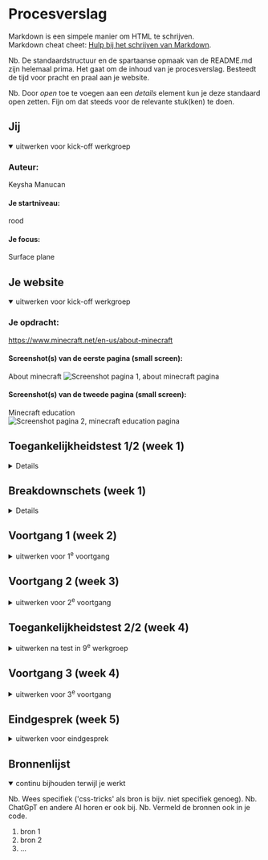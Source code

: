 # Procesverslag
Markdown is een simpele manier om HTML te schrijven.  
Markdown cheat cheet: [Hulp bij het schrijven van Markdown](https://github.com/adam-p/markdown-here/wiki/Markdown-Cheatsheet).

Nb. De standaardstructuur en de spartaanse opmaak van de README.md zijn helemaal prima. Het gaat om de inhoud van je procesverslag. Besteedt de tijd voor pracht en praal aan je website.

Nb. Door *open* toe te voegen aan een *details* element kun je deze standaard open zetten. Fijn om dat steeds voor de relevante stuk(ken) te doen.





## Jij

<details open>
  <summary>uitwerken voor kick-off werkgroep</summary>

  ### Auteur:
  Keysha Manucan

  #### Je startniveau:
  rood

  #### Je focus:
  Surface plane
 
</details>





## Je website

<details open>
  <summary>uitwerken voor kick-off werkgroep</summary>

  ### Je opdracht:
  https://www.minecraft.net/en-us/about-minecraft 

  #### Screenshot(s) van de eerste pagina (small screen): 
  About minecraft
  <img src="./readme/Pagina 1.png" width="375px" alt="Screenshot pagina 1, about minecraft pagina">
  


  #### Screenshot(s) van de tweede pagina (small screen):
  Minecraft education  
  <img src="./readme/Pagina 2.png" width="375px" alt="Screenshot pagina 2, minecraft education pagina">
  

 
</details>



## Toegankelijkheidstest 1/2 (week 1)

<details>
[WCAG Checklist](<FED github/WCAG checklist Minecraft website.pdf>)

  ### Bevindingen
  Lijst met je bevindingen die in de test naar voren kwamen:
  De pagina bevat 128 errors, waarvan 40 img errors
</details>



## Breakdownschets (week 1)

<details>


  ### de hele pagina: 
  [breakdown - Frame 1.pdf](https://github.com/KeyshaManucan/Blokweb/files/13448549/breakdown.-.Frame.1.pdf)

  ### dynamisch deel (bijv menu): 
  ![Burger menu](https://github.com/KeyshaManucan/Blokweb/assets/150794944/31995fa0-be4b-4bb9-8540-066adacf86a2)



  ### wellicht nog een dynamisch deel (bijv filter): 
  ![Animatie](https://github.com/KeyshaManucan/Blokweb/assets/150794944/ccaa7d3c-d2e9-4278-9362-54109d21aa67)



</details>





## Voortgang 1 (week 2)

<details>
  <summary>uitwerken voor 1<sup>e</sup> voortgang</summary>

  ### Stand van zaken
  hier dit ging goed & dit was lastig (neem ook screenshots op van delen van je website en code)
  De basis html van de pagina was gemaakt en hierdoor kon ik met de css aan de slag. Ik liep gelijk tegen een probleem aan en dat was de hamburger menu maken. Dit had ik nog nooit eerder gedaan en het was moeilijk om de navigatie goed te krijgen
  ![Nav](https://github.com/KeyshaManucan/Blokweb/assets/150794944/988d0644-a463-4c84-8c56-e8c5153dd0a0)

  Er waren verschillende websites die de hamburger menu uitlegden, maar de meeste websites gebruikten divs


  ### Agenda voor meeting
  samen met je groepje opstellen

  | student 1      | student 2          | student 3    | student 4        |
  | ---            | ---                | ---          | ---              |
  | dit bespreken  | en dit             | en ik dit    | en dan ik dat    |
  | en dat ook nog | dit als er tijd is | nog een punt | dit wil ik zeker |
  | ...            | ...                | ...          | ...              |


  ### Verslag van meeting
  hier na afloop snel de uitkomsten van de meeting vastleggen

  - punt 1
  - punt 2
  - nog een punt
  - ...

</details>





## Voortgang 2 (week 3)

<details>
  <summary>uitwerken voor 2<sup>e</sup> voortgang</summary>

  ### Stand van zaken
  hier dit ging goed & dit was lastig (neem ook screenshots op van delen van je website en code)

  Ik had moeite met het verkrijgen van het plaatje van de hamburger menu die de website zelf gebruikt. De hamburger menu bestaat uit verschillende lagen die samen zijn gecodeerd, hierdoor is het geen 1 geheel plaatje. Hierdoor heb ik mijn eigen plaatjes gecreëerd:
  
  <img src="./img/hamburger.png" width="375px" alt="Hamburger menu">
  <img src="./img/kruis.png" width="375px" alt="Hamburger menu">

  root kleuren die ik heb toegevoegd voor de navigatie: 
  --green-navigation-1: #a0e080;
  --green-navigation-2: #a0e081;
  --disabled-02: #ede5e2;

  Ik probeerde de stappen te volgen van de oefening uit DLO over de hamburger menu, maar mijn <a> teksten verschenen niet. Alleen twee van de meerdere <a> verschenen, ik liep hier erg vast:

  <img src="./readme/Untitlede.png" width="375px" alt="probleem">

  ### Agenda voor meeting
  samen met je groepje opstellen

  | student 1      | student 2          | student 3    | student 4        |
  | ---            | ---                | ---          | ---              |
  | dit bespreken  | en dit             | en ik dit    | en dan ik dat    |
  | en dat ook nog | dit als er tijd is | nog een punt | dit wil ik zeker |
  | ...            | ...                | ...          | ...              |


  ### Verslag van meeting
  hier na afloop snel de uitkomsten van de meeting vastleggen

  - punt 1
  - punt 2
  - nog een punt
- ...

</details>





## Toegankelijkheidstest 2/2 (week 4)

<details>
  <summary>uitwerken na test in 9<sup>e</sup> werkgroep</summary>

  ### Bevindingen
  Lijst met je bevindingen die in de test naar voren kwamen (geef ook aan wat er verbeterd is):

</details>





## Voortgang 3 (week 4)

<details>
  <summary>uitwerken voor 3<sup>e</sup> voortgang</summary>

  ### Stand van zaken
  hier dit ging goed & dit was lastig (neem ook screenshots op van delen van je website en code)


  ### Agenda voor meeting
  samen met je groepje opstellen

  | student 1      | student 2          | student 3    | student 4        |
  | ---            | ---                | ---          | ---              |
  | dit bespreken  | en dit             | en ik dit    | en dan ik dat    |
  | en dat ook nog | dit als er tijd is | nog een punt | dit wil ik zeker |
  | ...            | ...                | ...          | ...              |


  ### Verslag van meeting
  hier na afloop snel de uitkomsten van de meeting vastleggen

  - punt 1
  - punt 2
  - nog een punt
  - ...

</details>





## Eindgesprek (week 5)

<details>
  <summary>uitwerken voor eindgesprek</summary>

  ### Je uitkomst - karakteristiek screenshots:
  <img src="readme-images/dummy-plaatje.jpg" width="375px" alt="uitomst opdracht 1">


  ### Dit ging goed/Heb ik geleerd: 
  Korte omschrijving met plaatjes

  <img src="readme-images/dummy-plaatje.jpg" width="375px" alt="top">


  ### Dit was lastig/Is niet gelukt:
  Korte omschrijving met plaatjes

  <img src="readme-images/dummy-plaatje.jpg" width="375px" alt="bummer">
</details>





## Bronnenlijst

<details open>
  <summary>continu bijhouden terwijl je werkt</summary>

  Nb. Wees specifiek ('css-tricks' als bron is bijv. niet specifiek genoeg). 
  Nb. ChatGpT en andere AI horen er ook bij.
  Nb. Vermeld de bronnen ook in je code.

  1. bron 1
  2. bron 2
  3. ...

</details>
